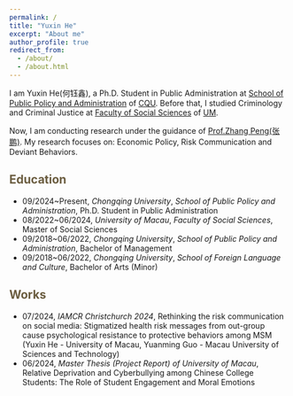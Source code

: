 ```yaml
---
permalink: /
title: "Yuxin He"
excerpt: "About me"
author_profile: true
redirect_from: 
  - /about/
  - /about.html
---
```


I am Yuxin He(何钰鑫), a Ph.D. Student in Public Administration at [School of Public Policy and Administration](https://cpa.cqu.edu.cn/) of [CQU](https://www.cqu.edu.cn). Before that, I studied Criminology and Criminal Justice at [Faculty of Social Sciences](https://fss.um.edu.mo) of [UM](https://www.um.edu.mo).

Now, I am conducting research under the guidance of [Prof.Zhang Peng(张鹏)](https://cpa.cqu.edu.cn/info/1123/8506.htm). My research focuses on: Economic Policy, Risk Communication and Deviant Behaviors. 


<span style="color:#6b5d40">Education</span>
----------

- 09/2024~Present, *Chongqing University*, *School of Public Policy and Administration*, Ph.D. Student in Public Administration
- 08/2022~06/2024, *University of Macau*, *Faculty of Social Sciences*, Master of Social Sciences
- 09/2018~06/2022, *Chongqing University*, *School of Public Policy and Administration*, Bachelor of Management
- 09/2018~06/2022, *Chongqing University*, *School of Foreign Language and Culture*, Bachelor of Arts (Minor)


<span style="color:#6b5d40">Works</span>
----------

- 07/2024, *IAMCR Christchurch 2024*, Rethinking the risk communication on social media: Stigmatized health risk messages from out-group cause psychological resistance to protective behaviors among MSM (Yuxin He - University of Macau, Yuanming Guo - Macau University of Sciences and Technology)
- 06/2024, *Master Thesis (Project Report) of University of Macau*, Relative Deprivation and Cyberbullying among Chinese College Students: The Role of Student Engagement and Moral Emotions
